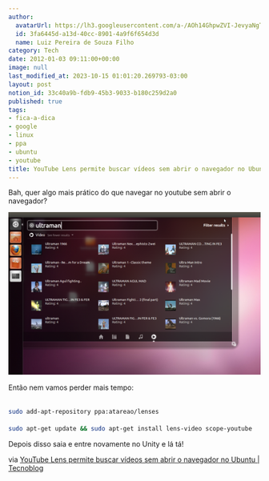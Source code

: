 ```yaml
---
author:
  avatarUrl: https://lh3.googleusercontent.com/a-/AOh14GhpwZVI-JevyaNgTdlrOT6YN20cI6V9Kxtq38Ij8AQ=s100
  id: 3fa6445d-a13d-40cc-8901-4a9f6f654d3d
  name: Luiz Pereira de Souza Filho
category: Tech
date: 2012-01-03 09:11:00+00:00
image: null
last_modified_at: 2023-10-15 01:01:20.269793-03:00
layout: post
notion_id: 33c40a9b-fdb9-45b3-9033-b180c259d2a0
published: true
tags:
- fica-a-dica
- google
- linux
- ppa
- ubuntu
- youtube
title: YouTube Lens permite buscar vídeos sem abrir o navegador no Ubuntu
---
```


Bah, quer algo mais prático do que navegar no youtube sem abrir o navegador?

![YouTube](/wp-content/uploads/2012/01/Screenshot-at-2012-01-02-155617-600x387.png)

Então nem vamos perder mais tempo:

```bash

sudo add-apt-repository ppa:atareao/lenses

sudo apt-get update && sudo apt-get install lens-video scope-youtube

```

Depois disso saia e entre novamente no Unity e lá tá!

via [YouTube Lens permite buscar vídeos sem abrir o navegador no Ubuntu | Tecnoblog](http://tecnoblog.net/87067/youtube-ubuntu/)
